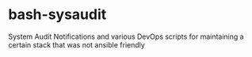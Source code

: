 # bash-sysaudit
System Audit Notifications and various DevOps scripts for maintaining a certain stack that was not ansible friendly 
